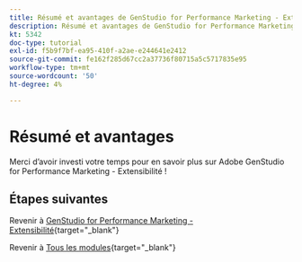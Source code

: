 ```yaml
---
title: Résumé et avantages de GenStudio for Performance Marketing - Extensibilité
description: Résumé et avantages de GenStudio for Performance Marketing - Extensibilité
kt: 5342
doc-type: tutorial
exl-id: f5b9f7bf-ea95-410f-a2ae-e244641e2412
source-git-commit: fe162f285d67cc2a37736f80715a5c5717835e95
workflow-type: tm+mt
source-wordcount: '50'
ht-degree: 4%

---
```


# Résumé et avantages

Merci d’avoir investi votre temps pour en savoir plus sur Adobe GenStudio for Performance Marketing - Extensibilité !


## Étapes suivantes

Revenir à [GenStudio for Performance Marketing - Extensibilité](./genstudioext.md){target="_blank"}

Revenir à [Tous les modules](./../../../overview.md){target="_blank"}
